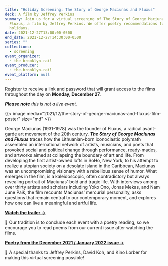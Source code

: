 ```yaml
---
title: "Holiday Screening: The Story of George Maciunas and Fluxus"
deck: A film by Jeffrey Perkins
summary: Join us for a virtual screening of The Story of George Maciunas and
  Fluxus, a film by Jeffrey Perkins. We offer poetry recommendations for the
  holidays.
date: 2021-12-27T13:00:00-0500
end_date: 2021-12-27T14:30:00-0500
series: ""
collections:
  - screening
event_organizer:
  - the-brooklyn-rail
event_producer:
  - the-brooklyn-rail
event_platform: null
---
```

Register to receive a link and password that will grant access to the films throughout the day on **Monday, December 27.**

***Please note** this is not a live event.*

{{< image media="2021/12/the-story-of-george-maciunas-and-fluxus-film-poster" size="md" >}}

George Maciunas (1931-1978) was the founder of Fluxus, a radical avant-garde art movement of the 20th century. ***The Story of George Maciunas and Fluxus*** traces how the Lithuanian-born iconoclastic polymath assembled an international network of artists, musicians, and poets that provoked social and political change through performance, ready-mades, and artworks aimed at collapsing the boundary of art and life. From developing the first artist-owned lofts in SoHo, New York, to his attempt to realize a utopian society on a desolate island in the Caribbean, Maciunas was an uncompromising visionary with a rebellious sense of humor. What emerges in the film, is a kaleidoscopic, often contradictory but always revealing portrait of Maciunas' bold and tragic life. With interviews among over thirty artists and scholars including Yoko Ono, Jonas Mekas, and Nam June Paik, the film recounts Maciunas' mercurial personality, asks questions that remain central to our contemporary moment, and explores how one can live a meaningful and artful life.

**[Watch the trailer →](http://www.georgemaciunas.info/)**

📖 Our tradition is to conclude each event with a poetry reading, so we encourage you to read poems from our current issue after watching the films.

**[Poetry from the December 2021 / January 2022 issue →](https://brooklynrail.org/2021/12/poetry)**

[](https://brooklynrail.org/2021/12/poetry)🙏 A special thanks to Jeffrey Perkins, David Koh, and Kino Lorber for making this virtual screening possible!